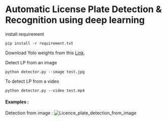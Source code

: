 # Automatic License Plate Detection & Recognition using deep learning

install requirement
````
pip install -r requirement.txt
````

Download Yolo weights from this [Link](https://www.kaggle.com/achrafkhazri/yolo-weights-for-licence-plate-detector).

Detect LP from an image
````
python detector.py --image test.jpg
````

To detect LP from a video
````
python detector.py --video test.mp4
````

#### Examples :

Detection from image :
![Licence_plate_detection_from_image](Licence_plate_detection/test_yolo_out_py.jpg)
